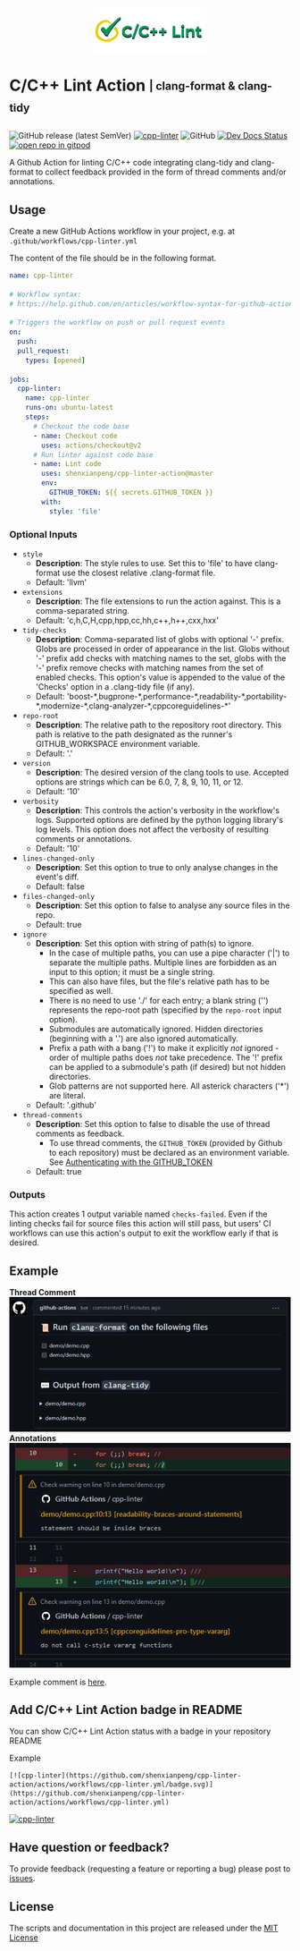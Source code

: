 <p align="center">
<img src="docs/images/logo_nobg.png" alt="icon">
</p>
<!--intro-start-->

# C/C++ Lint Action <sub><sup>| clang-format & clang-tidy</sup></sub>

![GitHub release (latest SemVer)](https://img.shields.io/github/v/release/shenxianpeng/cpp-linter-action)
[![cpp-linter](https://github.com/shenxianpeng/cpp-linter-action/actions/workflows/cpp-linter.yml/badge.svg)](https://github.com/shenxianpeng/cpp-linter-action/actions/workflows/cpp-linter.yml)
![GitHub](https://img.shields.io/github/license/shenxianpeng/cpp-linter-action?label=license)
[![Dev Docs Status](https://readthedocs.org/projects/cpp-linter-action/badge/?version=latest)](https://cpp-linter-action.readthedocs.io/en/latest/?badge=latest)
[![open repo in gitpod](https://img.shields.io/badge/Gitpod-Use%20Online%20IDE-B16C04?logo=gitpod)](https://gitpod.io/#https://github.com/shenxianpeng/cpp-linter-action)


A Github Action for linting C/C++ code integrating clang-tidy and clang-format to collect feedback provided in the form of thread comments and/or annotations.

## Usage

Create a new GitHub Actions workflow in your project, e.g. at `.github/workflows/cpp-linter.yml`

The content of the file should be in the following format.

```yaml
name: cpp-linter

# Workflow syntax:
# https://help.github.com/en/articles/workflow-syntax-for-github-actions

# Triggers the workflow on push or pull request events
on:
  push:
  pull_request:
    types: [opened]
    
jobs:
  cpp-linter:
    name: cpp-linter
    runs-on: ubuntu-latest
    steps:
      # Checkout the code base
      - name: Checkout code
        uses: actions/checkout@v2
      # Run linter against code base
      - name: Lint code
        uses: shenxianpeng/cpp-linter-action@master
        env:
          GITHUB_TOKEN: ${{ secrets.GITHUB_TOKEN }}
        with:
          style: 'file'
```


### Optional Inputs

- `style`
   - **Description**: The style rules to use. Set this to 'file' to have clang-format use the closest relative .clang-format file.
   - Default: 'llvm'
- `extensions`
   - **Description**: The file extensions to run the action against. This is a comma-separated string.
   - Default: 'c,h,C,H,cpp,hpp,cc,hh,c++,h++,cxx,hxx'
- `tidy-checks`
   - **Description**: Comma-separated list of globs with optional '-' prefix. Globs are processed in order of appearance in the list. Globs without '-' prefix add checks with matching names to the set, globs with the '-' prefix remove checks with matching names from the set of enabled checks. This option's value is appended to the value of the 'Checks' option in a .clang-tidy file (if any).
   - Default: 'boost-\*,bugprone-\*,performance-\*,readability-\*,portability-\*,modernize-\*,clang-analyzer-\*,cppcoreguidelines-\*'
- `repo-root`
   - **Description**: The relative path to the repository root directory. This path is relative to the path designated as the runner's GITHUB_WORKSPACE environment variable.
   - Default: '.'
- `version`
   - **Description**: The desired version of the clang tools to use. Accepted options are strings which can be 6.0, 7, 8, 9, 10, 11, or 12.
   - Default: '10'
- `verbosity`
   - **Description**: This controls the action's verbosity in the workflow's logs. Supported options are defined by the python logging library's log levels. This option does not affect the verbosity of resulting comments or annotations.
   - Default: '10'
- `lines-changed-only`
   - **Description**: Set this option to true to only analyse changes in the event's diff.
   - Default: false
- `files-changed-only`
   - **Description**: Set this option to false to analyse any source files in the repo.
   - Default: true
- `ignore`
   - **Description**: Set this option with string of path(s) to ignore.
      - In the case of multiple paths, you can use a pipe character ('|')
        to separate the multiple paths. Multiple lines are forbidden as an input to this option; it must be a single string.
      - This can also have files, but the file's relative path has to be specified
        as well.
      - There is no need to use './' for each entry; a blank string ('') represents
        the repo-root path (specified by the `repo-root` input option).
      - Submodules are automatically ignored. Hidden directories (beginning with a '.') are also ignored automatically.
      - Prefix a path with a bang ('!') to make it explicitly *not* ignored - order of
        multiple paths does *not* take precedence. The '!' prefix can be applied to
        a submodule's path (if desired) but not hidden directories.
      - Glob patterns are not supported here. All asterick characters ('*') are literal.
   - Default: '.github'
- `thread-comments`
   - **Description**: Set this option to false to disable the use of thread comments as feedback.
      - To use thread comments, the `GITHUB_TOKEN` (provided by Github to each repository) must be declared as an environment
        variable. See [Authenticating with the GITHUB_TOKEN](https://docs.github.com/en/actions/reference/authentication-in-a-workflow)
   - Default: true

### Outputs

This action creates 1 output variable named `checks-failed`. Even if the linting checks fail for source files this action will still pass, but users' CI workflows can use this action's output to exit the workflow early if that is desired.

## Example
<!--intro-end-->
**Thread Comment**
![github-actions bot](./docs/images/demo_comment.png)
**Annotations**
![workflow annotations](./docs/images/demo_annotations.png)
<!--footer-start-->
Example comment is [here](https://github.com/shenxianpeng/cpp-linter-action/pull/5#commitcomment-55252014).

## Add C/C++ Lint Action badge in README

You can show C/C++ Lint Action status with a badge in your repository README

Example 

```
[![cpp-linter](https://github.com/shenxianpeng/cpp-linter-action/actions/workflows/cpp-linter.yml/badge.svg)](https://github.com/shenxianpeng/cpp-linter-action/actions/workflows/cpp-linter.yml)
```

[![cpp-linter](https://github.com/shenxianpeng/cpp-linter-action/actions/workflows/cpp-linter.yml/badge.svg)](https://github.com/shenxianpeng/cpp-linter-action/actions/workflows/cpp-linter.yml)

## Have question or feedback?

To provide feedback (requesting a feature or reporting a bug) please post to [issues](https://github.com/shenxianpeng/cpp-linter-action/issues).


## License

The scripts and documentation in this project are released under the [MIT License](https://github.com/shenxianpeng/cpp-linter-action/blob/master/LICENSE)
<!--footer-end-->

